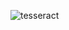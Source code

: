 ![tesseract](https://s670sas.storage.yandex.net/rdisk/eebb29ca9b7d412493c48b16f19c1223e1a1198507647ed3e7e05c5bcfc001d1/5ff0e079/rWrGw1jWm9zdlHtFJwpGg6A0jC2QGjNlj9BWaCGCIPzZ-937oP08f8jdAQG10qZYJuQdtitEzP3IkOrwNImWNg==?uid=96074466&filename=%239%20-%20tesseract.png&disposition=inline&hash=&limit=0&content_type=image%2Fpng&owner_uid=96074466&fsize=161190&hid=094fd061756cf92e73fb606bf284241d&media_type=image&tknv=v2&etag=c0e609ee3e8f7ace3e7b400c9f4671b3&rtoken=uNMknqMq0yhk&force_default=yes&ycrid=na-d121a9f9dc2e7a4077bfef458adf492b-downloader8e&ts=5b7f13d2e5040&s=397a1bbf0b08415758d002f1d9ae5d180a0de63a157388e879b76467e1bad93a&pb=U2FsdGVkX18Aod9W5QXojHeosg6dbw5MixCFET6We0T_acx1WNoFKJxw0ysjDRicU7Jr3xFZUSqBfRb-feAADPwXnE5LmL2of9Ph965mLG4)
